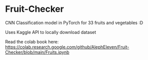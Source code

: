 # Fruit-Checker
CNN Classification model in PyTorch for 33 fruits and vegetables :D

Uses Kaggle API to locally download dataset

Read the colab book here: https://colab.research.google.com/github/AlephEleven/Fruit-Checker/blob/main/Fruits.ipynb
